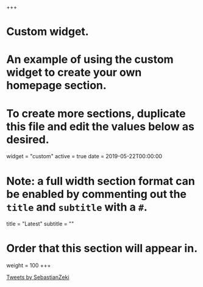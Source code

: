 +++
# Custom widget.
# An example of using the custom widget to create your own homepage section.
# To create more sections, duplicate this file and edit the values below as desired.
widget = "custom"
active = true
date = 2019-05-22T00:00:00

# Note: a full width section format can be enabled by commenting out the `title` and `subtitle` with a `#`.
title = "Latest"
subtitle = ""

# Order that this section will appear in.
weight = 100
+++



<a class="twitter-timeline" data-width="700" data-height="500"  href="https://twitter.com/SebastianZeki?ref_src=twsrc%5Etfw" data-chrome="noheader nofooter noborders" data-tweet-limit="3">Tweets by SebastianZeki</a> <script async src="https://platform.twitter.com/widgets.js" charset="utf-8"></script> 

